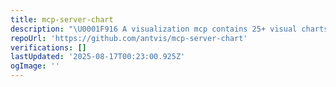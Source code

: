 ```yaml
---
title: mcp-server-chart
description: "\U0001F916 A visualization mcp contains 25+ visual charts using @antvis. Using for chart generation and data analysis."
repoUrl: 'https://github.com/antvis/mcp-server-chart'
verifications: []
lastUpdated: '2025-08-17T00:23:00.925Z'
ogImage: ''
---
```


